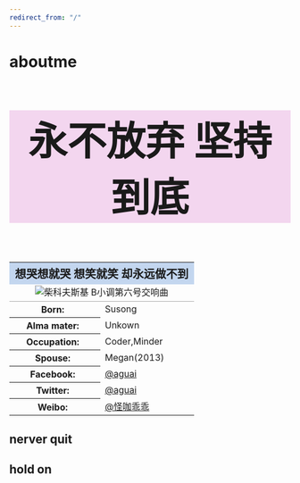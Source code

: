 ```yaml
---
redirect_from: "/"
---
```

# aboutme
<p style="text-align:center;font-size:500%;font-weight:bold;background-color:#F3D6EF;">永不放弃 坚持到底</p>
<table class="infobox" style="width:22em;width:25.5em;border-spacing:2px;">
<tr><th colspan="2" style="text-align:center;font-size:125%;font-weight:bold;background-color:#C3D6EF;">想哭想就哭 想笑就笑 却永远做不到</th></tr>
<tr><td colspan="2" style="text-align:center;border-bottom: 1px solid #aaa; line-height: 1.5em">
<img alt="柴科夫斯基 B小调第六号交响曲" src="http://p1.img.cctvpic.com/fmspic/cc/image/24131/24131.jpg">
</td></tr>

<tr><th scope="row" style="padding-right: 1em">Born:</th><td>Susong</td></tr>
<tr><th scope="row" style="padding-right: 1em">Alma mater:</th><td>Unkown</td></tr>
<tr><th scope="row" style="padding-right: 1em">Occupation:</th><td>Coder,Minder</td></tr>
<tr><th scope="row" style="padding-right: 1em">Spouse:</th><td>Megan(2013)</td></tr>
<tr><th scope="row" style="padding-right: 1em">Facebook:</th><td><a href="">@aguai</a></td></tr>
<tr><th scope="row" style="padding-right: 1em">Twitter:</th><td><a href="">@aguai</a></td></tr>
<tr><th scope="row" style="padding-right: 1em">Weibo:</th><td><a href="https://weibo.com/u/2230652295">@怪咖乖乖</a></td></tr>
</table>

## nerver quit

## hold on
